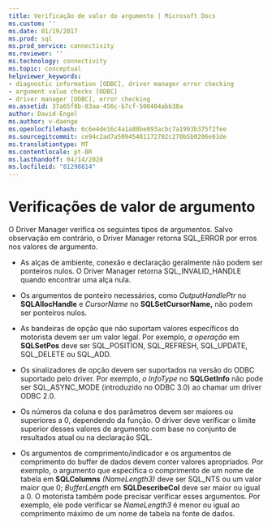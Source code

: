 ```yaml
---
title: Verificação de valor do argumento | Microsoft Docs
ms.custom: ''
ms.date: 01/19/2017
ms.prod: sql
ms.prod_service: connectivity
ms.reviewer: ''
ms.technology: connectivity
ms.topic: conceptual
helpviewer_keywords:
- diagnostic information [ODBC], driver manager error checking
- argument value checks [ODBC]
- driver manager [ODBC], error checking
ms.assetid: 37a65f8b-83aa-456c-b7cf-500404abb38a
author: David-Engel
ms.author: v-daenge
ms.openlocfilehash: 6c6e4de16c4a1a80be893acbc7a1993b375f2fee
ms.sourcegitcommit: ce94c2ad7a50945481172782c270b5b0206e61de
ms.translationtype: MT
ms.contentlocale: pt-BR
ms.lasthandoff: 04/14/2020
ms.locfileid: "81298814"
---
```

# <a name="argument-value-checks"></a>Verificações de valor de argumento
O Driver Manager verifica os seguintes tipos de argumentos. Salvo observação em contrário, o Driver Manager retorna SQL_ERROR por erros nos valores de argumento.  
  
-   As alças de ambiente, conexão e declaração geralmente não podem ser ponteiros nulos. O Driver Manager retorna SQL_INVALID_HANDLE quando encontrar uma alça nula.  
  
-   Os argumentos de ponteiro necessários, como *OutputHandlePtr* no **SQLAllocHandle** e *CursorName* no **SQLSetCursorName,** não podem ser ponteiros nulos.  
  
-   As bandeiras de opção que não suportam valores específicos do motorista devem ser um valor legal. Por exemplo, *a operação* em **SQLSetPos** deve ser SQL_POSITION, SQL_REFRESH, SQL_UPDATE, SQL_DELETE ou SQL_ADD.  
  
-   Os sinalizadores de opção devem ser suportados na versão do ODBC suportado pelo driver. Por exemplo, *o InfoType* no **SQLGetInfo** não pode ser SQL_ASYNC_MODE (introduzido no ODBC 3.0) ao chamar um driver ODBC 2.0.  
  
-   Os números da coluna e dos parâmetros devem ser maiores ou superiores a 0, dependendo da função. O driver deve verificar o limite superior desses valores de argumento com base no conjunto de resultados atual ou na declaração SQL.  
  
-   Os argumentos de comprimento/indicador e os argumentos de comprimento do buffer de dados devem conter valores apropriados. Por exemplo, o argumento que especifica o comprimento de um nome de tabela em **SQLColumns** *(NameLength3)* deve ser SQL_NTS ou um valor maior que 0; *BufferLength* em **SQLDescribeCol** deve ser maior ou igual a 0. O motorista também pode precisar verificar esses argumentos. Por exemplo, ele pode verificar se *NameLength3* é menor ou igual ao comprimento máximo de um nome de tabela na fonte de dados.
